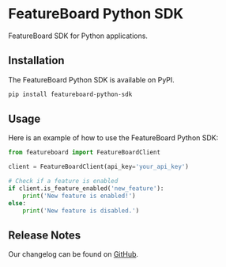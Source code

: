 # FeatureBoard Python SDK

FeatureBoard SDK for Python applications.

## Installation

The FeatureBoard Python SDK is available on PyPI.

```bash
pip install featureboard-python-sdk
```

## Usage

Here is an example of how to use the FeatureBoard Python SDK:

```python
from featureboard import FeatureBoardClient

client = FeatureBoardClient(api_key='your_api_key')

# Check if a feature is enabled
if client.is_feature_enabled('new_feature'):
    print('New feature is enabled!')
else:
    print('New feature is disabled.')
```

## Release Notes

Our changelog can be found on [GitHub](https://github.com/arkahna/featureboard-sdks/blob/main/libs/python-sdk/CHANGELOG.md).
